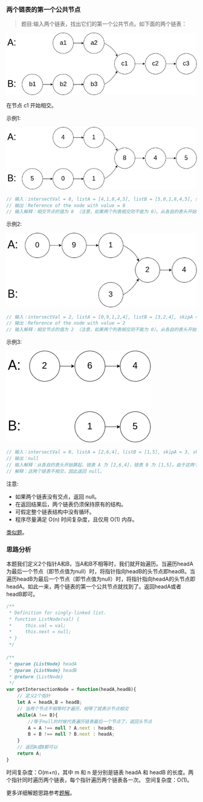 ### 两个链表的第一个公共节点

> 题目:输入两个链表，找出它们的第一个公共节点。如下面的两个链表：

![](../../images/getIntersectionNode-1.png)

在节点 c1 开始相交。

示例1:

![](../../images/getIntersectionNode-2.png)

```js
// 输入：intersectVal = 8, listA = [4,1,8,4,5], listB = [5,0,1,8,4,5], skipA = 2, skipB = 3
// 输出：Reference of the node with value = 8
// 输入解释：相交节点的值为 8 （注意，如果两个列表相交则不能为 0）。从各自的表头开始算起，链表 A 为 [4,1,8,4,5]，链表 B 为 [5,0,1,8,4,5]。在 A 中，相交节点前有 2 个节点；在 B 中，相交节点前有 3 个节点。
```

示例2:

![](../../images/getIntersectionNode-3.png)

```js
// 输入：intersectVal = 2, listA = [0,9,1,2,4], listB = [3,2,4], skipA = 3, skipB = 1
// 输出：Reference of the node with value = 2
// 输入解释：相交节点的值为 2 （注意，如果两个列表相交则不能为 0）。从各自的表头开始算起，链表 A 为 [0,9,1,2,4]，链表 B 为 [3,2,4]。在 A 中，相交节点前有 3 个节点；在 B 中，相交节点前有 1 个节点。
```

示例3:

![](../../images/getIntersectionNode-4.png)

```js
// 输入：intersectVal = 0, listA = [2,6,4], listB = [1,5], skipA = 3, skipB = 2
// 输出：null
// 输入解释：从各自的表头开始算起，链表 A 为 [2,6,4]，链表 B 为 [1,5]。由于这两个链表不相交，所以 intersectVal 必须为 0，而 skipA 和 skipB 可以是任意值。
// 解释：这两个链表不相交，因此返回 null。
```


注意:

* 如果两个链表没有交点，返回 null。
* 在返回结果后，两个链表仍须保持原有的结构。
* 可假定整个链表结构中没有循环。
* 程序尽量满足 O(n) 时间复杂度，且仅用 O(1) 内存。

[类似题](https://leetcode-cn.com/problems/intersection-of-two-linked-lists/)。

### 思路分析

本题我们定义2个指针A和B，当A和B不相等时，我们就开始遍历。当遍历headA为最后一个节点（即节点值为null）时，将指针指向headB的头节点即headB。当遍历headB为最后一个节点（即节点值为null）时，将指针指向headA的头节点即headA。如此一来，两个链表的第一个公共节点就找到了。返回headA或者headB即可。

```js
/**
 * Definition for singly-linked list.
 * function ListNode(val) {
 *     this.val = val;
 *     this.next = null;
 * }
 */

/**
 * @param {ListNode} headA
 * @param {ListNode} headB
 * @return {ListNode}
 */
var getIntersectionNode = function(headA,headB){
    // 定义2个指针
    let A = headA,B = headB;
    // 当两个节点不相等时才遍历，相等了就表示节点相交
    while(A !== B){
        //等于null的时候代表遍历链表最后一个节点了，返回头节点
        A = A !== null ? A.next : headB;
        B = B !== null ? B.next : headA;
    }
    // 返回A或B都可以
    return A;
}

```

时间复杂度：O(m+n)，其中 m 和 n 是分别是链表 headA 和 headB 的长度。两个指针同时遍历两个链表，每个指针遍历两个链表各一次。
空间复杂度：O(1)。

更多详细解题思路参考[题解](https://leetcode-cn.com/problems/liang-ge-lian-biao-de-di-yi-ge-gong-gong-jie-dian-lcof/solution/liang-ge-lian-biao-de-di-yi-ge-gong-gong-pzbs/)。

